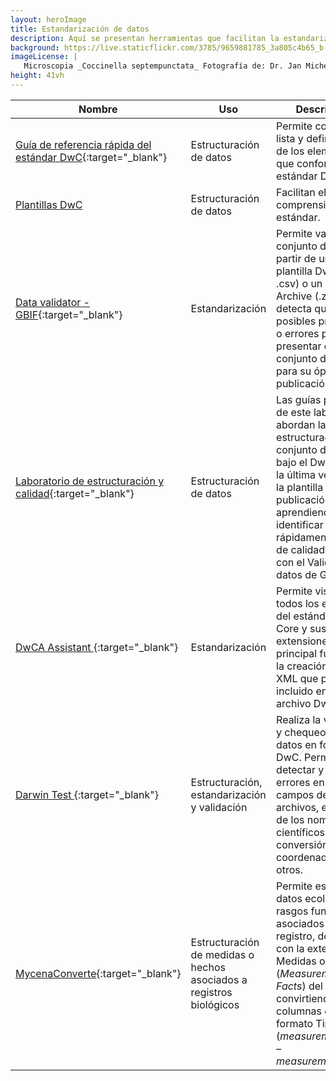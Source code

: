 ```yaml
---
layout: heroImage
title: Estandarización de datos
description: Aquí se presentan herramientas que facilitan la estandarización y validación de los datos al estándar Darwin Core (DwC). Pueden ser utilizadas por separado o integradas en un flujo de trabajo donde se hagan sucesivas validaciones.
background: https://live.staticflickr.com/3785/9659881785_3a805c4b65_b.jpg
imageLicense: |
   Microscopia _Coccinella septempunctata_ Fotografía de: Dr. Jan Michels vía [Flickr](https://flic.kr/p/fHBqiX) 
height: 41vh
---
```


| Nombre        | Uso          | Descripción  |
| ------------- |-------------| -----|
| [Guía de referencia rápida del estándar DwC](http://repository.humboldt.org.co/handle/20.500.11761/35349){:target="_blank"}   | Estructuración de datos    |    Permite conocer la lista y definiciones de los elementos que conforman el estándar DwC. |
| [Plantillas DwC](/recursos/plantillas)  | Estructuración de datos | Facilitan el uso y comprensión del estándar. |
| [Data validator - GBIF](https://www.gbif.org/tools/data-validator){:target="_blank"}      | Estandarización    |   Permite validar un conjunto de datos a partir de una plantilla DwC (en .csv) o un DwC Archive  (.zip) y detecta qué posibles problemas o errores puede presentar el conjunto de datos para su óptima publicación. |
| [Laboratorio de estructuración y calidad](https://sib-colombia.github.io/Formacion/LAB/lab01/){:target="_blank"}   | Estructuración de datos    |    Las guías prácticas de este laboratorio abordan la estructuración de un conjunto de datos bajo el DwC usando la última versión de la plantilla de publicación y aprendiendo a identificar rápidamente errores de calidad críticos con el Validador de datos de GBIF. |
| [DwCA Assistant ](http://tools.gbif.org/dwca-assistant/?lang=en){:target="_blank"}      | Estandarización    |   Permite visualizar todos los elementos del estándar Darwin Core y sus extensiones, su principal función es la creación de un XML que puede ser incluido en un archivo DwC. |
| [Darwin Test ](https://www.gbif.es/software/darwin-test/){:target="_blank"}      | Estructuración, estandarización y validación    |   Realiza la validación y chequeo de los datos en formato DwC. Permite detectar y corregir errores en los campos de los archivos, el chequeo de los nombres científicos, la conversión de coordenadas, entre otros. |
| [MycenaConverte](https://ferramentas.sibbr.gov.br/mycena/){:target="_blank"} | Estructuración de medidas o hechos asociados a registros biológicos | Permite estandarizar datos ecológicos o rasgos funcionales asociados a cada registro, de acuerdo con la extensión Medidas o Hechos (*Measurement or Facts*) del DwC, convirtiendo filas en columnas en el formato Tipo – Valor (*measurementType – measurementValue*). |




